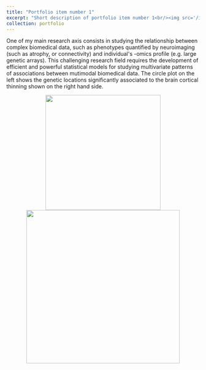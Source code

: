 ```yaml
---
title: "Portfolio item number 1"
excerpt: "Short description of portfolio item number 1<br/><img src='/images/500x300.png'>"
collection: portfolio
---
```


One of my main research axis consists in studying the relationship between complex biomedical data, such as phenotypes quantified by neuroimaging (such as atrophy, or connectivity) and individual's -omics profile (e.g. large genetic arrays). This challenging research field requires the development of efficient and powerful statistical models for studying multivariate patterns of associations between mutimodal biomedical data. The circle plot on the left shows the genetic locations significantly associated to the brain cortical thinning shown on the right hand side.

<p float="left" align="middle">
  <img src="https://github.com/marcolorenzi/marcolorenzi.github.io/blob/master/img/PLS_example_20161110_v2.png" width="300" />
  <img src="https://github.com/marcolorenzi/marcolorenzi.github.io/blob/master/img/brain.gif"  width="400"/> 
</p>
